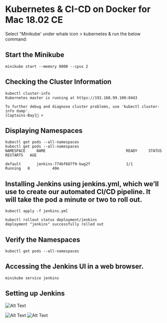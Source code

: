 # Kubernetes & CI-CD on Docker for Mac 18.02 CE

Select "Minikube' under whale icon > kubernetes & run the below command:

## Start the Minikube

```
minikube start --memory 8000 --cpus 2
```

## Checking the Cluster Information

```
kubectl cluster-info
Kubernetes master is running at https://192.168.99.100:8443

To further debug and diagnose cluster problems, use 'kubectl cluster-info dump'.
[Captains-Bay]🚩 >
```



## Displaying Namespaces

```
kubectl get pods --all-namespaces
kubectl get pods --all-namespaces
NAMESPACE     NAME                                    READY     STATUS    RESTARTS   AGE

default       jenkins-774bf687f9-kwg2f                1/1       Running   0          40m

```
## Installing Jenkins using jenkins.yml, which we’ll use to create our automated CI/CD pipeline. It will take the pod a minute or two to roll out.

```
kubectl apply -f jenkins.yml
```

```
kubectl rollout status deployment/jenkins
deployment "jenkins" successfully rolled out
```

## Verify the Namespaces

```
kubectl get pods --all-namespaces
```

## Accessing the Jenkins UI in a web browser.

```
minikube service jenkins
```

## Setting up Jenkins


![Alt Text](https://github.com/ajeetraina/docker101/blob/master/play-with-kubernetes/images/jenkins1.png)

![Alt Text](https://github.com/ajeetraina/docker101/blob/master/play-with-kubernetes/images/jenkins3.png)
![Alt Text](https://github.com/ajeetraina/docker101/blob/master/play-with-kubernetes/images/jenkins4.png)


## 


